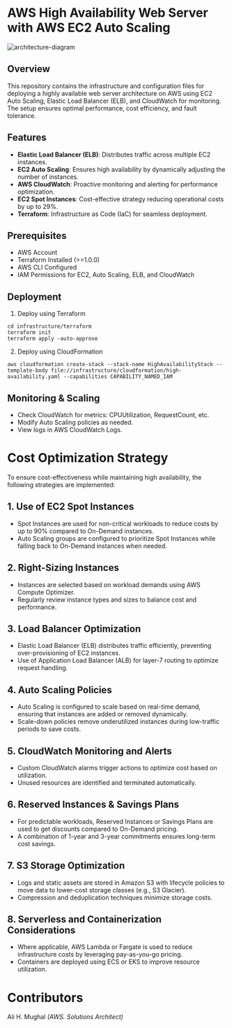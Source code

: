 # AWS High Availability Web Server with AWS EC2 Auto Scaling
![architecture-diagram](https://github.com/user-attachments/assets/c2af130c-9a14-4495-8dde-d92fccae8f8f)

## Overview

This repository contains the infrastructure and configuration files for deploying a highly available web server architecture on AWS using EC2 Auto Scaling, Elastic Load Balancer (ELB), and CloudWatch for monitoring. The setup ensures optimal performance, cost efficiency, and fault tolerance.

## Features

- **Elastic Load Balancer (ELB)**: Distributes traffic across multiple EC2 instances.
- **EC2 Auto Scaling**: Ensures high availability by dynamically adjusting the number of instances.
- **AWS CloudWatch**: Proactive monitoring and alerting for performance optimization.
- **EC2 Spot Instances**: Cost-effective strategy reducing operational costs by up to 29%.
- **Terraform**: Infrastructure as Code (IaC) for seamless deployment.

## Prerequisites

- AWS Account
- Terraform Installed (>=1.0.0)
- AWS CLI Configured
- IAM Permissions for EC2, Auto Scaling, ELB, and CloudWatch

## Deployment

1. Deploy using Terraform
```
cd infrastructure/terraform
terraform init
terraform apply -auto-approve
```
2. Deploy using CloudFormation
```
aws cloudformation create-stack --stack-name HighAvailabilityStack --template-body file://infrastructure/cloudformation/high-availability.yaml --capabilities CAPABILITY_NAMED_IAM
```
## Monitoring & Scaling

- Check CloudWatch for metrics: CPUUtilization, RequestCount, etc.
- Modify Auto Scaling policies as needed.
- View logs in AWS CloudWatch Logs.

# Cost Optimization Strategy
To ensure cost-effectiveness while maintaining high availability, the following strategies are implemented:

## 1. Use of EC2 Spot Instances

- Spot Instances are used for non-critical workloads to reduce costs by up to 90% compared to On-Demand instances.
- Auto Scaling groups are configured to prioritize Spot Instances while falling back to On-Demand instances when needed.

## 2. Right-Sizing Instances

- Instances are selected based on workload demands using AWS Compute Optimizer.
- Regularly review instance types and sizes to balance cost and performance.

## 3. Load Balancer Optimization

- Elastic Load Balancer (ELB) distributes traffic efficiently, preventing over-provisioning of EC2 instances.
- Use of Application Load Balancer (ALB) for layer-7 routing to optimize request handling.

## 4. Auto Scaling Policies

- Auto Scaling is configured to scale based on real-time demand, ensuring that instances are added or removed dynamically.
- Scale-down policies remove underutilized instances during low-traffic periods to save costs.

## 5. CloudWatch Monitoring and Alerts

- Custom CloudWatch alarms trigger actions to optimize cost based on utilization.
- Unused resources are identified and terminated automatically.

## 6. Reserved Instances & Savings Plans

- For predictable workloads, Reserved Instances or Savings Plans are used to get discounts compared to On-Demand pricing.
- A combination of 1-year and 3-year commitments ensures long-term cost savings.

## 7. S3 Storage Optimization

- Logs and static assets are stored in Amazon S3 with lifecycle policies to move data to lower-cost storage classes (e.g., S3 Glacier).
- Compression and deduplication techniques minimize storage costs.

## 8. Serverless and Containerization Considerations

- Where applicable, AWS Lambda or Fargate is used to reduce infrastructure costs by leveraging pay-as-you-go pricing.
- Containers are deployed using ECS or EKS to improve resource utilization.

# Contributors
Ali H. Mughal *(AWS. Solutions Architect)*
